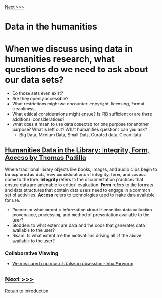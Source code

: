 [Next >>>](power.md)  

# Data in the humanities 


# When we discuss using data in humanities research, what questions do we need to ask about our data sets?
* Do those sets even exist? 
* Are they openly accessible? 
* What restrictions might we encounter: copyright, licensing, format, cleanliness, 
* What ethical considerations might ensue? Is IRB sufficient or are there additional considerations?
* What does it mean to use data collected for one purpose for another purpose? What is left out? What humanities questions can you ask? 
    *  Big Data, Medium Data, Small Data, Curated data, Clean data

## [Humanities Data in the Library: Integrity, Form, Access by Thomas Padilla](http://www.dlib.org/dlib/march16/padilla/03padilla.html)

Where traditional library objects like books, images, and audio clips begin to be explored as data, new considerations of integrity, form, and access come to the fore. **Integrity** refers to the documentation practices that ensure data are amenable to critical evaluation. **Form** refers to the formats and data structures that contain data users need to engage in a common set of activities. **Access** refers to technologies used to make data available for use.

* Posner: to what extent is information about Humanities data collection provenance, processing, and method of presentation available to the user?
* Stodden: to what extent are data and the code that generates data available to the user?
* Risam: to what extent are the motivations driving all of the above available to the user?

### Collaborative Viewing
* [We measured pop music’s falsetto obsession - Vox Earworm](https://youtu.be/qJT2h5uGAC0)


[Next >>>](power.md)  
-----
[Return to introduction](https://github.com/DHRISMU/data)